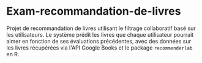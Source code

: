 # Exam-recommandation-de-livres
Projet de recommandation de livres utilisant le filtrage collaboratif basé sur les utilisateurs. Le système prédit les livres que chaque utilisateur pourrait aimer en fonction de ses évaluations précédentes, avec des données sur les livres récupérées via l'API Google Books et le package `recommenderlab` en R.
